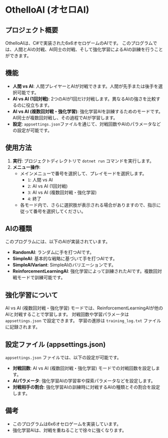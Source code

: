 # OthelloAI (オセロAI)

## プロジェクト概要

OthelloAIは、C#で実装された6x6オセロゲームのAIです。
このプログラムでは、人間とAIの対戦、AI同士の対戦、そして強化学習によるAIの訓練を行うことができます。

## 機能

*   **人間 vs AI**: 人間プレイヤーとAIが対戦できます。人間が先手または後手を選択可能です。
*   **AI vs AI (1回対戦)**: 2つのAIが1回だけ対戦します。異なるAIの強さを比較するのに役立ちます。
*   **AI vs AI (複数回対戦・強化学習)**: 強化学習AIを訓練するためのモードです。AI同士が複数回対戦し、その過程でAIが学習します。
*   **設定**: `appsettings.json`ファイルを通じて、対戦回数やAIのパラメータなどの設定が可能です。

## 使用方法

1.  **実行**: プロジェクトディレクトリで `dotnet run` コマンドを実行します。
2.  **メニュー操作**:
    *   メインメニューで番号を選択して、プレイモードを選択します。
        *   `1`: 人間 vs AI
        *   `2`: AI vs AI (1回対戦)
        *   `3`: AI vs AI (複数回対戦・強化学習)
        *   `4`: 終了
    *   各モード内で、さらに選択肢が表示される場合がありますので、指示に従って番号を選択してください。

## AIの種類

このプログラムには、以下のAIが実装されています。

*   **RandomAI**: ランダムに手を打つAIです。
*   **SimpleAI**:  基本的な戦略に基づいて手を打つAIです。
*   **SimpleAIVariant**: SimpleAIのバリエーションです。
*   **ReinforcementLearningAI**: 強化学習によって訓練されたAIです。複数回対戦モードで訓練可能です。

## 強化学習について

AI vs AI (複数回対戦・強化学習) モードでは、ReinforcementLearningAIが他のAIと対戦することで学習します。
対戦回数や学習パラメータは `appsettings.json` で設定できます。
学習の進捗は `training_log.txt` ファイルに記録されます。

## 設定ファイル (appsettings.json)

`appsettings.json` ファイルでは、以下の設定が可能です。

*   **対戦回数**: AI vs AI (複数回対戦・強化学習) モードでの対戦回数を設定します。
*   **AIパラメータ**: 強化学習AIの学習率や探索パラメータなどを設定します。
*   **対戦相手の割合**: 強化学習AIの訓練時に対戦するAIの種類とその割合を設定します。

## 備考

*   このプログラムは6x6オセロゲームを実装しています。
*   強化学習AIは、対戦を重ねることで徐々に強くなります。
